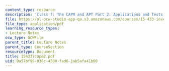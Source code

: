 ```yaml
---
content_type: resource
description: 'Class 7: The CAPM and APT Part 2: Applications and Tests'
file: https://ol-ocw-studio-app-qa.s3.amazonaws.com/courses/15-433-investments-spring-2003/0a57bf96038c4500fad61ab5afa41b00_154337capm2.pdf
file_type: application/pdf
learning_resource_types:
- Lecture Notes
ocw_type: OCWFile
parent_title: Lecture Notes
parent_type: CourseSection
resourcetype: Document
title: 154337capm2.pdf
uid: 0a57bf96-038c-4500-fad6-1ab5afa41b00
---
```

